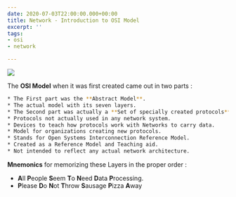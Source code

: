 ```yaml
---
date: 2020-07-03T22:00:00.000+00:00
title: Network - Introduction to OSI Model
excerpt: ''
tags:
- osi
- network

---
```

![](/images/osi-model-7-layers.svg)


The **OSI Model** when it was first created came out in two parts :

```zsh
* The First part was the **Abstract Model**.
* The actual model with its seven layers.
* The Second part was actually a **Set of specially created protocols**, that were designed to illustrate how the protocols would fit inside this **abstract model**.
* Protocols not actually used in any network system.
* Devices to teach how protocols work with Networks to carry data.
* Model for organizations creating new protocols.
* Stands for Open Systems Interconnection Reference Model.
* Created as a Reference Model and Teaching aid.
* Not intended to reflect any actual network architecture.
```

**Mnemonics** for memorizing these Layers in the proper order :

* **A**ll **P**eople **S**eem **T**o **N**eed **D**ata **P**rocessing.
* **P**lease **D**o **N**ot **T**hrow **S**ausage **P**izza **A**way
